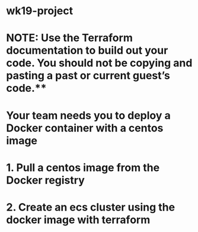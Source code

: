 # wk19-project
# NOTE: Use the Terraform documentation to build out your code. You should not be copying and pasting a past or current guest’s code.**

# Your team needs you to deploy a Docker container with a centos image

# 1. Pull a centos image from the Docker registry
# 2. Create an ecs cluster using the docker image with terraform
